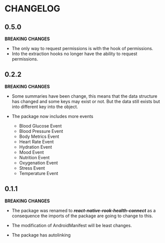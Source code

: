 # CHANGELOG

## 0.5.0

**BREAKING CHANGES**

- The only way to request permissions is with the hook of permissions.
- Into the extraction hooks no longer have the ability to request permissions.

## 0.2.2

**BREAKING CHANGES**

- Some summaries have been change, this means that the data structure has changed and some keys may exist or not. But the data still exists but into different key into the object.

- The package now includes more events
  - Blood Glucose Event
  - Blood Pressure Event
  - Body Metrics Event
  - Heart Rate Event
  - Hydration Event
  - Mood Event
  - Nutrition Event
  - Oxygenation Event
  - Stress Event
  - Temperature Event

## 0.1.1

**BREAKING CHANGES**

- The package was renamed to **_react-native-rook-health-connect_** as a consequence the imports of the package are going to change to this.

- The modification of AndroidManifest will be least changes.

- The package has autolinking
